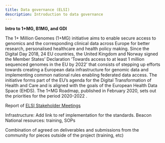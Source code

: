 ```yaml
---
title: Data governance (ELSI)
description: Introduction to data governance
---
```


**Intro to 1+MG, B1MG, and GDI**

The 1+ Million Genomes (1+MG) initiative aims to enable secure access to genomics and the
corresponding clinical data across Europe for better research, personalised healthcare and
health policy making. Since the Digital Day 2018, 24 EU countries, the United Kingdom and
Norway signed the Member States’ Declaration ‘Towards access to at least 1 million sequenced
genomes in the EU by 2022’ that consists of stepping up efforts towards creating a European
data infrastructure for genomic data and implementing common national rules enabling
federated data access. The initiative forms part of the EU’s agenda for the Digital Transformation
of Health and Care and is aligned with the goals of the European Health Data Space (EHDS). The 1+MG Roadmap, published in February 2020, sets out the priorities for the period 2020-2022 .

Report of [ELSI Stakeholder Meetings](https://zenodo.org/record/7590787)


Infrastructure: Add link to ref implementation for the standards. Beacon
National resources: training, SOPs

Combination of agreed on deliverables and submissions from the community for pieces outside of the project (training, etc)



